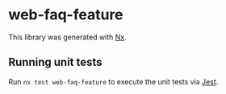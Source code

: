 # web-faq-feature

This library was generated with [Nx](https://nx.dev).

## Running unit tests

Run `nx test web-faq-feature` to execute the unit tests via [Jest](https://jestjs.io).
